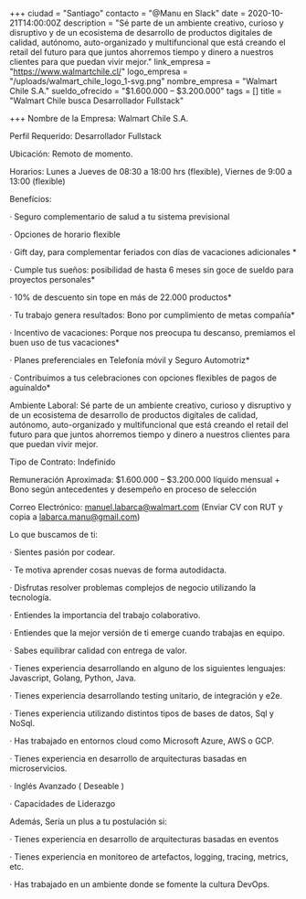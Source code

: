 +++
ciudad = "Santiago"
contacto = "@Manu en Slack"
date = 2020-10-21T14:00:00Z
description = "Sé parte de un ambiente creativo, curioso y disruptivo y de un ecosistema de desarrollo de productos digitales de calidad, autónomo, auto-organizado y multifuncional que está creando el retail del futuro para que juntos ahorremos tiempo y dinero a nuestros clientes para que puedan vivir mejor."
link_empresa = "https://www.walmartchile.cl/"
logo_empresa = "/uploads/walmart_chile_logo_1-svg.png"
nombre_empresa = "Walmart Chile S.A."
sueldo_ofrecido = "$1.600.000 – $3.200.000"
tags = []
title = "Walmart Chile busca Desarrollador Fullstack"

+++
Nombre de la Empresa: Walmart Chile S.A.

Perfil Requerido: Desarrollador Fullstack

Ubicación: Remoto de momento.

Horarios: Lunes a Jueves de 08:30 a 18:00 hrs (flexible), Viernes de 9:00 a 13:00 (flexible)

Benefícios:

· Seguro complementario de salud a tu sistema previsional

· Opciones de horario flexible

· Gift day, para complementar feriados con días de vacaciones adicionales *

· Cumple tus sueños: posibilidad de hasta 6 meses sin goce de sueldo para proyectos personales*

· 10% de descuento sin tope en más de 22.000 productos*

· Tu trabajo genera resultados: Bono por cumplimiento de metas compañía*

· Incentivo de vacaciones: Porque nos preocupa tu descanso, premiamos el buen uso de tus vacaciones*

· Planes preferenciales en Telefonía móvil y Seguro Automotriz*

· Contribuimos a tus celebraciones con opciones flexibles de pagos de aguinaldo*

Ambiente Laboral: Sé parte de un ambiente creativo, curioso y disruptivo y de un ecosistema de desarrollo de productos digitales de calidad, autónomo, auto-organizado y multifuncional que está creando el retail del futuro para que juntos ahorremos tiempo y dinero a nuestros clientes para que puedan vivir mejor.

Tipo de Contrato: Indefinido

Remuneración Aproximada: $1.600.000 – $3.200.000 líquido mensual + Bono según antecedentes y desempeño en proceso de selección

Correo Electrónico: manuel.labarca@walmart.com (Enviar CV con RUT y copia a labarca.manu@gmail.com) 

Lo que buscamos de ti:

· Sientes pasión por codear.

· Te motiva aprender cosas nuevas de forma autodidacta.

· Disfrutas resolver problemas complejos de negocio utilizando la tecnología.

· Entiendes la importancia del trabajo colaborativo.

· Entiendes que la mejor versión de ti emerge cuando trabajas en equipo.

· Sabes equilibrar calidad con entrega de valor.

· Tienes experiencia desarrollando en alguno de los siguientes lenguajes: Javascript, Golang, Python, Java.

· Tienes experiencia desarrollando testing unitario, de integración y e2e.

· Tienes experiencia utilizando distintos tipos de bases de datos, Sql y NoSql.

· Has trabajado en entornos cloud como Microsoft Azure, AWS o GCP.

· Tienes experiencia en desarrollo de arquitecturas basadas en microservicios.

· Inglés Avanzado ( Deseable )

· Capacidades de Liderazgo

Además, Sería un plus a tu postulación si:

· Tienes experiencia en desarrollo de arquitecturas basadas en eventos

· Tienes experiencia en monitoreo de artefactos, logging, tracing, metrics, etc.

· Has trabajado en un ambiente donde se fomente la cultura DevOps.